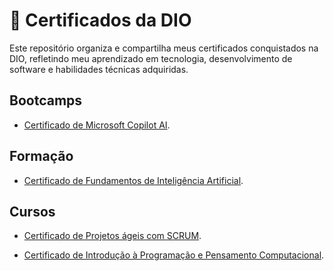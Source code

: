 # 🌟 Certificados da DIO  

Este repositório organiza e compartilha meus certificados conquistados na DIO, refletindo meu aprendizado em tecnologia, desenvolvimento de software e habilidades técnicas adquiridas.

## Bootcamps

- [Certificado de Microsoft Copilot AI](https://www.dio.me/certificate/NYAUM9M3/share).

## Formação

- [Certificado de Fundamentos de Inteligência Artificial](https://www.dio.me/certificate/GNLTOZRT/share).

## Cursos
 
- [Certificado de Projetos ágeis com SCRUM](https://www.dio.me/certificate/CB0GELVV/share).

- [Certificado de Introdução à Programação e Pensamento Computacional](https://www.dio.me/certificate/9NS7QWQN/share).
